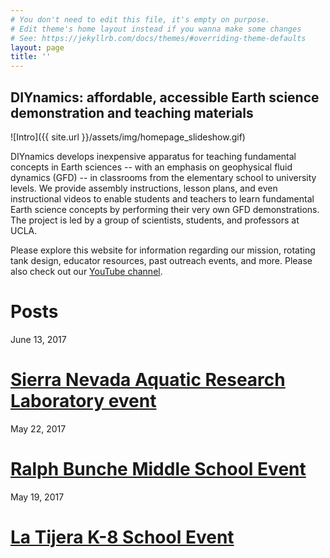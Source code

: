 ```yaml
---
# You don't need to edit this file, it's empty on purpose.
# Edit theme's home layout instead if you wanna make some changes
# See: https://jekyllrb.com/docs/themes/#overriding-theme-defaults
layout: page
title: ''
---
```


## **DIYnamics: affordable, accessible Earth science demonstration and teaching materials**

![Intro]({{ site.url }}/assets/img/homepage_slideshow.gif)

DIYnamics develops inexpensive apparatus for teaching fundamental concepts in Earth sciences -- with an emphasis on geophysical fluid dynamics (GFD) -- in classrooms from the elementary school to university levels.  We provide assembly instructions, lesson plans, and even instructional videos to enable students and teachers to learn fundamental Earth science concepts by performing their very own GFD demonstrations.  The project is led by a group of scientists, students, and professors at UCLA.

Please explore this website for information regarding our mission, rotating tank design, educator resources, past outreach events, and more.  Please also check out our [YouTube channel](http://tinyurl.com/diyrotatingtank-youtube).

# **Posts**
June 13, 2017
# [Sierra Nevada Aquatic Research Laboratory event](./2017/06/13/snarl.html)

May 22, 2017
# [Ralph Bunche Middle School Event](./2017/05/22/ralph-bunche.html)

May 19, 2017
# [La Tijera K-8 School Event](./2017/05/19/la-tijera.html)
